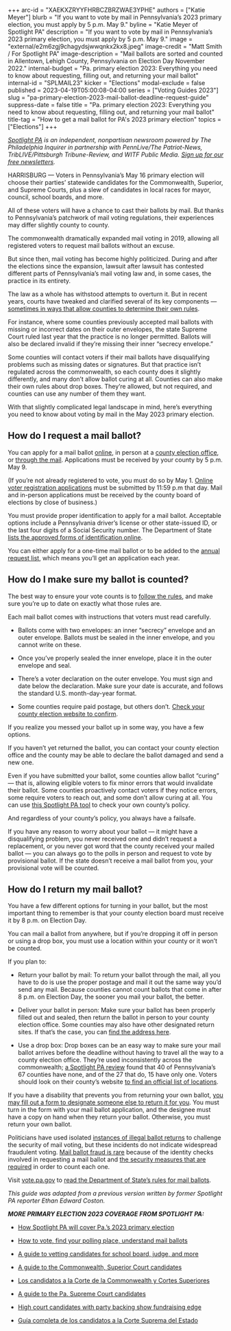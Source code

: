 +++
arc-id = "XAEKXZRYYFHRBCZBRZWAE3YPHE"
authors = ["Katie Meyer"]
blurb = "If you want to vote by mail in Pennsylvania’s 2023 primary election, you must apply by 5 p.m. May 9."
byline = "Katie Meyer of Spotlight PA"
description = "If you want to vote by mail in Pennsylvania’s 2023 primary election, you must apply by 5 p.m. May 9."
image = "external/e2m6zgj9chagydsjwwqnkx2kx8.jpeg"
image-credit = "Matt Smith / For Spotlight PA"
image-description = "Mail ballots are sorted and counted in Allentown, Lehigh County, Pennsylvania on Election Day November 2022."
internal-budget = "Pa. primary election 2023: Everything you need to know about requesting, filling out, and returning your mail ballot"
internal-id = "SPLMAIL23"
kicker = "Elections"
modal-exclude = false
published = 2023-04-19T05:00:08-04:00
series = ["Voting Guides 2023"]
slug = "pa-primary-election-2023-mail-ballot-deadline-request-guide"
suppress-date = false
title = "Pa. primary election 2023: Everything you need to know about requesting, filling out, and returning your mail ballot"
title-tag = "How to get a mail ballot for PA's 2023 primary election"
topics = ["Elections"]
+++

<a href="https://www.spotlightpa.org/"><i>Spotlight PA</i></a><i> is an independent, nonpartisan newsroom powered by The Philadelphia Inquirer in partnership with PennLive/The Patriot-News, TribLIVE/Pittsburgh Tribune-Review, and WITF Public Media. </i><a href="https://www.spotlightpa.org/newsletters"><i>Sign up for our free newsletters</i></a><i>.</i>

HARRISBURG — Voters in Pennsylvania’s May 16 primary election will choose their parties’ statewide candidates for the Commonwealth, Superior, and Supreme Courts, plus a slew of candidates in local races for mayor, council, school boards, and more.

All of these voters will have a chance to cast their ballots by mail. But thanks to Pennsylvania’s patchwork of mail voting regulations, their experiences may differ slightly county to county.

The commonwealth dramatically expanded mail voting in 2019, allowing all registered voters to request mail ballots without an excuse.

<script src="https://www.spotlightpa.org/embed.js" async></script><div data-spl-embed-version="1" data-spl-src="https://www.spotlightpa.org/embeds/newsletter/"></div>


But since then, mail voting has become highly politicized. During and after the elections since the expansion, lawsuit after lawsuit has contested different parts of Pennsylvania’s mail voting law and, in some cases, the practice in its entirety.

The law as a whole has withstood attempts to overturn it. But in recent years, courts have tweaked and clarified several of its key components — <a href="https://www.spotlightpa.org/news/2023/02/pa-2022-election-drop-box-mail-ballot-curing-scorecard/">sometimes in ways that allow counties to determine their own rules</a>.

For instance, where some counties previously accepted mail ballots with missing or incorrect dates on their outer envelopes, the state Supreme Court ruled last year that the practice is no longer permitted. Ballots will also be declared invalid if they’re missing their inner “secrecy envelope.”

Some counties will contact voters if their mail ballots have disqualifying problems such as missing dates or signatures. But that practice isn’t regulated across the commonwealth, so each county does it slightly differently, and many don’t allow ballot curing at all. Counties can also make their own rules about drop boxes. They’re allowed, but not required, and counties can use any number of them they want.

With that slightly complicated legal landscape in mind, here’s everything you need to know about voting by mail in the May 2023 primary election.

## How do I request a mail ballot?

You can apply for a mail ballot <a href="https://www.pavoterservices.pa.gov/OnlineAbsenteeApplication/#/OnlineAbsenteeBegin">online</a>, in person at a <a href="https://www.vote.pa.gov/Resources/Pages/Contact-Your-Election-Officials.aspx">county election office</a>, or <a href="https://paebrprod.powerappsportals.us/EBR/DOS/VotesPA-Paper-Application/">through the mail</a>. Applications must be received by your county by 5 p.m. May 9.

(If you’re not already registered to vote, you must do so by May 1. <a href="https://www.pavoterservices.pa.gov/pages/VoterRegistrationApplication.aspx">Online voter registration applications</a> must be submitted by 11:59 p.m that day. Mail and in-person applications must be received by the county board of elections by close of business.)

You must provide proper identification to apply for a mail ballot. Acceptable options include a Pennsylvania driver’s license or other state-issued ID, or the last four digits of a Social Security number. The Department of State <a href="https://www.pavoterservices.pa.gov/OnlineAbsenteeApplication/#/OnlineAbsenteeBegin">lists the approved forms of identification online</a>.

You can either apply for a one-time mail ballot or to be added to the <a href="https://www.vote.pa.gov/Voting-in-PA/Pages/Annual-Mail-in-Voter-List.aspx">annual request list</a>, which means you’ll get an application each year.

## How do I make sure my ballot is counted?

The best way to ensure your vote counts is to <a href="https://www.vote.pa.gov/Voting-in-PA/Pages/Mail-and-Absentee-Ballot.aspx">follow the rules</a>, and make sure you’re up to date on exactly what those rules are.

Each mail ballot comes with instructions that voters must read carefully.

- Ballots come with two envelopes: an inner “secrecy” envelope and an outer envelope. Ballots must be sealed in the inner envelope, and you cannot write on these.

- Once you’ve properly sealed the inner envelope, place it in the outer envelope and seal.

- There’s a voter declaration on the outer envelope. You must sign and date below the declaration. Make sure your date is accurate, and follows the standard U.S. month-day-year format.

- Some counties require paid postage, but others don’t. <a href="https://www.vote.pa.gov/Resources/Pages/Contact-Your-Election-Officials.aspx">Check your county election website to confirm</a>.

If you realize you messed your ballot up in some way, you have a few options.

If you haven’t yet returned the ballot, you can contact your county election office and the county may be able to declare the ballot damaged and send a new one.

Even if you have submitted your ballot, some counties allow ballot “curing” — that is, allowing eligible voters to fix minor errors that would invalidate their ballot. Some counties proactively contact voters if they notice errors, some require voters to reach out, and some don’t allow curing at all. You can use <a href="https://www.spotlightpa.org/news/2023/02/pa-election-voting-drop-boxes-mail-ballot-policies/">this Spotlight PA tool</a> to check your own county’s policy.

And regardless of your county’s policy, you always have a failsafe.

If you have any reason to worry about your ballot — it might have a disqualifying problem, you never received one and didn’t request a replacement, or you never got word that the county received your mailed ballot — you can always go to the polls in person and request to vote by provisional ballot. If the state doesn’t receive a mail ballot from you, your provisional vote will be counted.

## How do I return my mail ballot?

You have a few different options for turning in your ballot, but the most important thing to remember is that your county election board must receive it by 8 p.m. on Election Day.

You can mail a ballot from anywhere, but if you’re dropping it off in person or using a drop box, you must use a location within your county or it won’t be counted.

If you plan to:

- Return your ballot by mail: To return your ballot through the mail, all you have to do is use the proper postage and mail it out the same way you’d send any mail. Because counties cannot count ballots that come in after 8 p.m. on Election Day, the sooner you mail your ballot, the better.

- Deliver your ballot in person: Make sure your ballot has been properly filled out and sealed, then return the ballot in person to your county election office. Some counties may also have other designated return sites. If that’s the case, you can <a href="https://www.vote.pa.gov/Voting-in-PA/Pages/Return-Ballot.aspx">find the address here</a>.

- Use a drop box: Drop boxes can be an easy way to make sure your mail ballot arrives before the deadline without having to travel all the way to a county election office. They’re used inconsistently across the commonwealth; <a href="https://www.spotlightpa.org/news/2023/02/pa-2022-election-drop-box-mail-ballot-curing-scorecard/">a Spotlight PA review</a> found that 40 of Pennsylvania’s 67 counties have none, and of the 27 that do, 15 have only one. Voters should look on their county’s website <a href="https://www.vote.pa.gov/Resources/Pages/Contact-Your-Election-Officials.aspx">to find an official list of locations</a>.

<script src="https://www.spotlightpa.org/embed.js" async></script><div data-spl-embed-version="1" data-spl-src="https://www.spotlightpa.org/embeds/donate/"></div>


If you have a disability that prevents you from returning your own ballot, <a href="https://www.vote.pa.gov/Voting-in-PA/Pages/Accessible-Voting.aspx">you may fill out a form to designate someone else to return it for you</a>. You must turn in the form with your mail ballot application, and the designee must have a copy on hand when they return your ballot. Otherwise, you must return your own ballot.

Politicians have used isolated <a href="https://www.mcall.com/news/pennsylvania/mc-nws-pa-lehigh-ballot-drop-box-investigation-20220404-wk4ug6j25fgtffuhiwrxnai2ne-story.html">instances of illegal ballot returns</a> to challenge the security of mail voting, but these incidents do not indicate widespread fraudulent voting. <a href="https://www.cisa.gov/rumorcontrol">Mail ballot fraud is rare</a> because of the identity checks involved in requesting a mail ballot and <a href="https://www.spotlightpa.org/news/2022/11/2022-pa-election-misinformation-unverified-ballots-drop-boxes-vote-delays/">the security measures that are required</a> in order to count each one.

Visit <a href="https://www.vote.pa.gov/">vote.pa.gov</a> to <a href="https://www.vote.pa.gov/Voting-in-PA/Pages/Mail-and-Absentee-Ballot.aspx">read the Department of State’s rules for mail ballots</a>.

<i>This guide was adapted from a previous version written by former Spotlight PA reporter Ethan Edward Coston.</i>

<i><b>MORE PRIMARY ELECTION 2023 COVERAGE FROM SPOTLIGHT PA:</b></i>

- <a href="https://www.spotlightpa.org/news/2023/03/pa-primary-election-2023-spotlight-pa-coverage/">How Spotlight PA will cover Pa.’s 2023 primary election</a>

- <a href="https://www.spotlightpa.org/news/2023/04/pa-primary-election-2023-complete-guide-polling-place-mail-ballot/">H</a><a href="https://www.spotlightpa.org/news/2023/04/pa-primary-election-2023-complete-guide-polling-place-mail-ballot/">ow to vote, find your polling place, understand mail ballots</a>

- <a href="https://www.spotlightpa.org/news/2023/04/pa-primary-election-2023-candidates-running-mayor-council-judge-vetting-guide/">A guide to vetting candidates for school board, judge, and more</a>

- <a href="https://www.spotlightpa.org/news/2023/03/pa-election-primary-2023-commonwealth-superior-court-candidates/">A guide to the Commonwealth, Superior Court</a><a href="https://www.spotlightpa.org/news/2023/03/pa-election-primary-2023-commonwealth-superior-court-candidates/">&nbsp;candidates</a>

- <a href="https://www.spotlightpa.org/news/2023/04/pa-eleccion-primaria-2023-commonwealth-superior-corte-candidatos/">Los candidatos a la Corte de la Commonwealth y Cortes Superiores</a>

- <a href="https://www.spotlightpa.org/news/2023/03/pa-election-primary-2023-supreme-court-candidates/">A guide&nbsp;</a><a href="https://www.spotlightpa.org/news/2023/03/pa-election-primary-2023-supreme-court-candidates/">to the Pa. Supreme Court</a><a href="https://www.spotlightpa.org/news/2023/03/pa-election-primary-2023-supreme-court-candidates/">&nbsp;candidates</a>

- <a href="https://www.spotlightpa.org/news/2023/04/pa-primary-election-2023-supreme-court-fundraising/">High court candidates with party backing show fundraising&nbsp;</a><a href="https://www.spotlightpa.org/news/2023/04/pa-primary-election-2023-supreme-court-fundraising/">edge</a>

- <a href="https://www.spotlightpa.org/news/2023/03/pa-primarias-elecci%C3%B3n-2023-corte-suprema/">Guía completa de los candidatos a la Corte Suprema del Estado</a>
